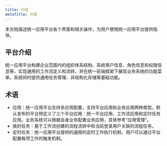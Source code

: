 ```yaml
---
title: 介绍
metaTitle: 介绍
---
```



本文档描述统一应用平台各个界面和相关操作，为用户使用统一应用平台提供指导。

## 平台介绍

统一应用平台构建企业范围内的组织体系结构、系统用户信息、角色信息和权限信息等，实现通用的工作流定义和流转，并在统一前端框架下展现业务系统的功能菜单。系统同时提供通用任务管理、非结构化存储等基础功能。

## 术语

* 应用：统一应用平台支持多应用配置，支持平台应用和业务应用两种类型。默认发布的平台预定义了三个平台应用：统一平台应用、工作流应用和定时任务应用。业务系统可以根据自身业务配置业务应用，具体参考“应用管理”。
* 我的任务：基于工作流创建的流程流转中和当前登录用户关联的流程任务。
* 定时任务：统一应用平台提供的通用的定时工作执行机制，用户可以通过平台配置每项工作的触发机制。